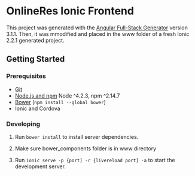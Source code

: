 # OnlineRes Ionic Frontend

This project was generated with the [Angular Full-Stack Generator](https://github.com/DaftMonk/generator-angular-fullstack) version 3.1.1.
Then, it was mmodified and placed in the www folder of a fresh Ionic 2.2.1 generated project.

## Getting Started

### Prerequisites

- [Git](https://git-scm.com/)
- [Node.js and npm](nodejs.org) Node ^4.2.3, npm ^2.14.7
- [Bower](bower.io) (`npm install --global bower`)
- Ionic and Cordova

### Developing

1. Run `bower install` to install server dependencies.

2. Make sure bower_components folder is in www directory

3. Run `ionic serve -p {port] -r {livereload port] -a` to start the development server. 
